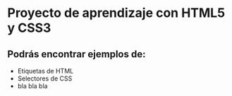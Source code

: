 <h1>Proyecto de aprendizaje con HTML5 y CSS3</h1>
<h2>Podrás encontrar ejemplos de:</h2>
<ul>
	<li>Etiquetas de HTML</li>
	<li>Selectores de CSS</li>
	<li>bla bla bla</li>
</ul>